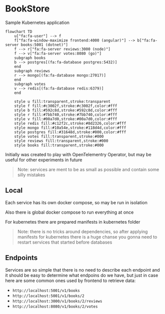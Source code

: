 # BookStore

Sample Kubernetes application

```mermaid
flowchart TD
    u["fa:fa-user"] --> f
    f["fa:fa-window-maximize frontend:4000 (angular)"] --> b["fa:fa-server books:5001 (dotnet)"]
    f --> r["fa:fa-server reviews:3000 (node)"]
    f --> v["fa:fa-server votes:8080 (go)"]
    subgraph books
    b --> postgres[(fa:fa-database postgres:5432)]
    end
    subgraph reviews
    r --> mongo[(fa:fa-database mongo:27017)]
    end
    subgraph votes
    v --> redis[(fa:fa-database redis:6379)]
    end

    style u fill:transparent,stroke:transparent
    style f fill:#c3002f,stroke:#c3002f,color:#fff
    style b fill:#592c8d,stroke:#592c8d,color:#fff
    style r fill:#7bb740,stroke:#7bb740,color:#fff
    style v fill:#00a7d0,stroke:#00a7d0,color:#fff
    style redis fill:#c12f2c,stroke:#8d2326,color:#fff
    style mongo fill:#10a54e,stroke:#118d4d,color:#fff
    style postgres fill:#31648d,stroke:#000,color:#fff
    style votes fill:transparent,stroke:#000
    style reviews fill:transparent,stroke:#000
    style books fill:transparent,stroke:#000
```


Initially was created to play with OpenTelementry Operator, but may be useful for other experiments in future

> Note: services are ment to be as small as possible and contain some silly mistakes

## Local

Each service has its own docker compose, so may be run in isolation

Also there is global docker compose to run everything at once

For kubernetes there are prepared manifests in kubernetes folder

> Note: there is no tricks around dependencies, so after applying manifests for kubernetes there is a huge chanse you gonna need to restart services that started before databases

## Endpoints

Services are so simple that there is no need to describe each endpoint and it should be easy to determine what endpoins do we have, but just in case here are some common ones used by frontend to retrieve data:

- `http://localhost:5001/v1/books`
- `http://localhost:5001/v1/books/2`
- `http://localhost:3000/v1/books/2/reviews`
- `http://localhost:8080/v1/books/2/votes`

